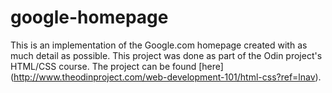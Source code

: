 # google-homepage
This is an implementation of the Google.com homepage created with as much detail as possible. This project was done as part of the Odin project's HTML/CSS course. The project can be found [here] (http://www.theodinproject.com/web-development-101/html-css?ref=lnav).